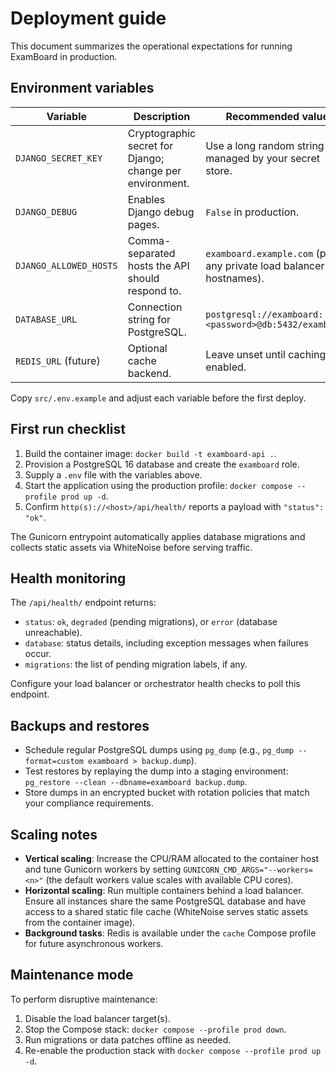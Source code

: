 # Deployment guide

This document summarizes the operational expectations for running ExamBoard in production.

## Environment variables

| Variable | Description | Recommended value |
| --- | --- | --- |
| `DJANGO_SECRET_KEY` | Cryptographic secret for Django; change per environment. | Use a long random string managed by your secret store. |
| `DJANGO_DEBUG` | Enables Django debug pages. | `False` in production. |
| `DJANGO_ALLOWED_HOSTS` | Comma-separated hosts the API should respond to. | `examboard.example.com` (plus any private load balancer hostnames). |
| `DATABASE_URL` | Connection string for PostgreSQL. | `postgresql://examboard:<password>@db:5432/examboard` |
| `REDIS_URL` (future) | Optional cache backend. | Leave unset until caching is enabled. |

Copy `src/.env.example` and adjust each variable before the first deploy.

## First run checklist

1. Build the container image: `docker build -t examboard-api .`.
2. Provision a PostgreSQL 16 database and create the `examboard` role.
3. Supply a `.env` file with the variables above.
4. Start the application using the production profile: `docker compose --profile prod up -d`.
5. Confirm `http(s)://<host>/api/health/` reports a payload with `"status": "ok"`.

The Gunicorn entrypoint automatically applies database migrations and collects static assets via WhiteNoise before serving
traffic.

## Health monitoring

The `/api/health/` endpoint returns:

- `status`: `ok`, `degraded` (pending migrations), or `error` (database unreachable).
- `database`: status details, including exception messages when failures occur.
- `migrations`: the list of pending migration labels, if any.

Configure your load balancer or orchestrator health checks to poll this endpoint.

## Backups and restores

- Schedule regular PostgreSQL dumps using `pg_dump` (e.g., `pg_dump --format=custom examboard > backup.dump`).
- Test restores by replaying the dump into a staging environment: `pg_restore --clean --dbname=examboard backup.dump`.
- Store dumps in an encrypted bucket with rotation policies that match your compliance requirements.

## Scaling notes

- **Vertical scaling**: Increase the CPU/RAM allocated to the container host and tune Gunicorn workers by setting
  `GUNICORN_CMD_ARGS="--workers=<n>"` (the default workers value scales with available CPU cores).
- **Horizontal scaling**: Run multiple containers behind a load balancer. Ensure all instances share the same PostgreSQL
  database and have access to a shared static file cache (WhiteNoise serves static assets from the container image).
- **Background tasks**: Redis is available under the `cache` Compose profile for future asynchronous workers.

## Maintenance mode

To perform disruptive maintenance:

1. Disable the load balancer target(s).
2. Stop the Compose stack: `docker compose --profile prod down`.
3. Run migrations or data patches offline as needed.
4. Re-enable the production stack with `docker compose --profile prod up -d`.
